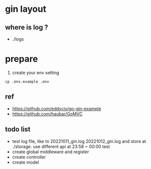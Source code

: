 # gin layout

## where is log ?
- ./logs

# prepare
1. create your env setting
```
cp .env.example .env
```
## ref
- https://github.com/eddycjy/go-gin-example
- https://github.com/haubar/GoMVC

## todo list
- test log file, like to 20221011_gin.log 20221012_gin.log and store at ./storage. use different api at 23:58 ~ 00:00 test
- create global middleware and register
- create controller
- create model